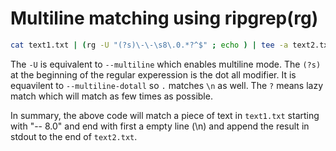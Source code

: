 # Multiline matching using ripgrep(rg)

```bash
cat text1.txt | (rg -U "(?s)\-\-\s8\.0.*?^$" ; echo ) | tee -a text2.txt 
```

The `-U` is equivalent to `--multiline` which enables multiline mode. The `(?s)` at the beginning of the regular experession is the dot all modifier.
It is equavilent to `--multiline-dotall` so `.` matches `\n` as well. The `?` means lazy match which will match as few times as possible.

In summary, the above code will match a piece of text in `text1.txt` starting with "-- 8.0" and end with first a empty line (\n) and append the result in stdout to the end of `text2.txt`.

